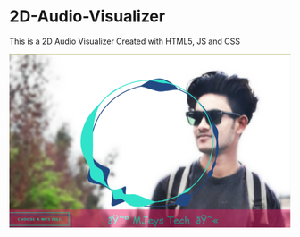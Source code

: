 # 2D-Audio-Visualizer
This is a 2D Audio Visualizer Created with HTML5, JS and CSS

![Audio Visualizer](/images/test.png)
